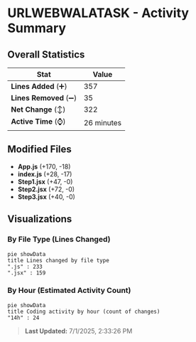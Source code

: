 # URLWEBWALATASK - Activity Summary 

## Overall Statistics

| Stat                   | Value                                                             |
| ---------------------- | ----------------------------------------------------------------- |
| **Lines Added** (➕)   | 357                                          |
| **Lines Removed** (➖) | 35                                        |
| **Net Change** (↕)    | 322                |
| **Active Time** (⌚)   | 26 minutes |


## Modified Files
- **App.js** (+170, -18)
- **index.js** (+28, -17)
- **Step1.jsx** (+47, -0)
- **Step2.jsx** (+72, -0)
- **Step3.jsx** (+40, -0)

## Visualizations

### By File Type (Lines Changed)

```mermaid
pie showData
title Lines changed by file type
".js" : 233
".jsx" : 159
```

### By Hour (Estimated Activity Count)

```mermaid
pie showData
title Coding activity by hour (count of changes)
"14h" : 24
```


> **Last Updated:** 7/1/2025, 2:33:26 PM